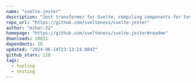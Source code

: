 ```yaml
---
name: "svelte-jester"
description: "Jest transformer for Svelte, compiling components for tests."
repo_url: "https://github.com/svelteness/svelte-jester"
author: "mihar-22"
homepage: "https://github.com/svelteness/svelte-jester#readme"
downloads: 18831
dependents: 10
updated: "2024-06-14T23:13:24.804Z"
github_stars: 128
tags: 
  - tooling
  - testing
---
```

